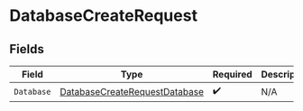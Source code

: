 # DatabaseCreateRequest


## Fields

| Field                                                                                 | Type                                                                                  | Required                                                                              | Description                                                                           |
| ------------------------------------------------------------------------------------- | ------------------------------------------------------------------------------------- | ------------------------------------------------------------------------------------- | ------------------------------------------------------------------------------------- |
| `Database`                                                                            | [DatabaseCreateRequestDatabase](../../models/shared/databasecreaterequestdatabase.md) | :heavy_check_mark:                                                                    | N/A                                                                                   |
